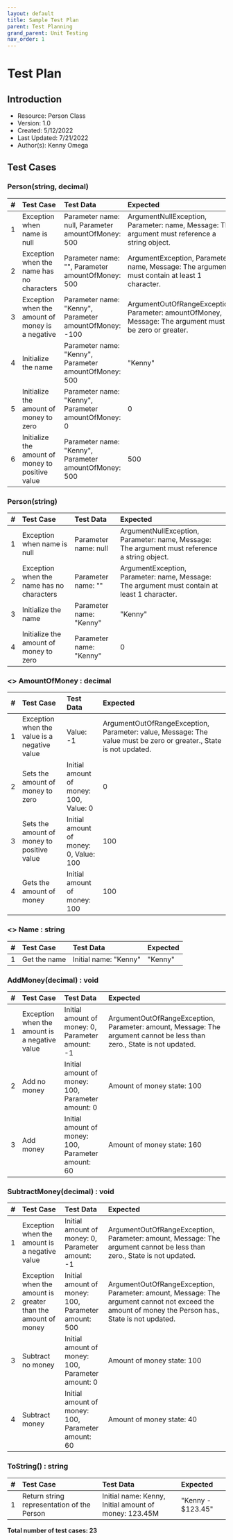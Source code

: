 ```yaml
---
layout: default
title: Sample Test Plan
parent: Test Planning
grand_parent: Unit Testing
nav_order: 1
---
```


# Test Plan

## Introduction

* Resource: Person Class
* Version: 1.0
* Created: 5/12/2022
* Last Updated: 7/21/2022
* Author(s): Kenny Omega

## Test Cases

### Person(string, decimal)

| # | Test Case | Test Data | Expected |
|:-:|:--------|:---------|:---------|
| 1 | Exception when name is null | Parameter name: null, Parameter amountOfMoney: 500 | ArgumentNullException, Parameter: name, Message: The argument must reference a string object. |
| 2 | Exception when the name has no characters | Parameter name: "", Parameter amountOfMoney: 500 | ArgumentException, Parameter: name, Message: The argument must contain at least 1 character. |
| 3 | Exception when the amount of money is a negative | Parameter name: "Kenny", Parameter amountOfMoney: -100 | ArgumentOutOfRangeException, Parameter: amountOfMoney, Message: The argument must be zero or greater. |
| 4 | Initialize the name | Parameter name: "Kenny", Parameter amountOfMoney: 500 | "Kenny" |
| 5 | Initialize the amount of money to zero | Parameter name: "Kenny", Parameter amountOfMoney: 0 | 0 |
| 6 | Initialize the amount of money to positive value | Parameter name: "Kenny", Parameter amountOfMoney: 500 | 500 |

### Person(string)

| # | Test Case | Test Data | Expected |
|:-:|:--------|:---------|:---------|
| 1 | Exception when name is null | Parameter name: null | ArgumentNullException, Parameter: name, Message: The argument must reference a string object. |
| 2 | Exception when the name has no characters | Parameter name: "" | ArgumentException, Parameter: name, Message: The argument must contain at least 1 character. |
| 3 | Initialize the name | Parameter name: "Kenny" | "Kenny" |
| 4 | Initialize the amount of money to zero | Parameter name: "Kenny" | 0 |

### <<Property>> AmountOfMoney : decimal

| # | Test Case | Test Data | Expected |
|:-:|:--------|:---------|:---------|
| 1 | Exception when the value is a negative value | Value: -1 | ArgumentOutOfRangeException, Parameter: value, Message: The value must be zero or greater., State is not updated. |
| 2 | Sets the amount of money to zero | Initial amount of money: 100, Value: 0 | 0 |
| 3 | Sets the amount of money to positive value | Initial amount of money: 0, Value: 100 | 100 |
| 4 | Gets the amount of money | Initial amount of money: 100 | 100 |

### <<Property>> Name : string

| # | Test Case | Test Data | Expected |
|:-:|:--------|:---------|:---------|
| 1 | Get the name | Initial name: "Kenny" | "Kenny" |

### AddMoney(decimal) : void

| # | Test Case | Test Data | Expected |
|:-:|:--------|:---------|:---------|
| 1 | Exception when the amount is a negative value | Initial amount of money: 0, Parameter amount: -1 | ArgumentOutOfRangeException, Parameter: amount, Message: The argument cannot be less than zero., State is not updated. |
| 2 | Add no money | Initial amount of money: 100, Parameter amount: 0 | Amount of money state: 100 |
| 3 | Add money | Initial amount of money: 100, Parameter amount: 60 | Amount of money state: 160 |

### SubtractMoney(decimal) : void

| # | Test Case | Test Data | Expected |
|:-:|:--------|:---------|:---------|
| 1 | Exception when the amount is a negative value | Initial amount of money: 0, Parameter amount: -1 | ArgumentOutOfRangeException, Parameter: amount, Message: The argument cannot be less than zero., State is not updated. |
| 2 | Exception when the amount is greater than the amount of money | Initial amount of money: 100, Parameter amount: 500 | ArgumentOutOfRangeException, Parameter: amount, Message: The argument cannot not exceed the amount of money the Person has., State is not updated. |
| 3 | Subtract no money | Initial amount of money: 100, Parameter amount: 0 | Amount of money state: 100 |
| 4 | Subtract money | Initial amount of money: 100, Parameter amount: 60 | Amount of money state: 40 |

### ToString() : string

| # | Test Case | Test Data | Expected |
|:-:|:--------|:---------|:---------|
| 1 | Return string representation of the Person | Initial name: Kenny, Initial amount of money: 123.45M | "Kenny - $123.45" |

**Total number of test cases: 23**
